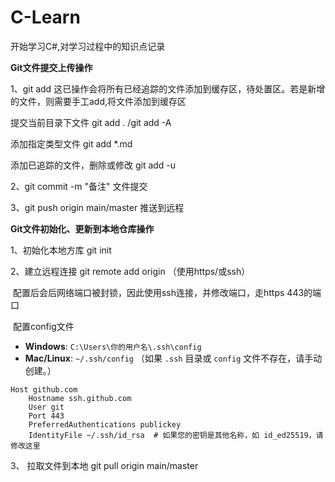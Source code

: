 # C-Learn
开始学习C#,对学习过程中的知识点记录



**Git文件提交上传操作**

1、git add    这已操作会将所有已经追踪的文件添加到缓存区，待处置区。若是新增的文件，则需要手工add,将文件添加到缓存区

 提交当前目录下文件 git add . /git add -A

 添加指定类型文件 git add *.md

添加已追踪的文件，删除或修改 git add -u

2、git commit -m  "备注"     文件提交

3、git push origin main/master  推送到远程





**Git文件初始化、更新到本地仓库操作**

1、初始化本地方库   git init

2、建立远程连接  git remote add origin <url>（使用https/或ssh）

​      配置后会后网络端口被封锁，因此使用ssh连接，并修改端口，走https 443的端口

​      配置config文件

- **Windows**: `C:\Users\你的用户名\.ssh\config`
- **Mac/Linux**: `~/.ssh/config`
  （如果 `.ssh` 目录或 `config` 文件不存在，请手动创建。）

```
Host github.com
    Hostname ssh.github.com
    User git
    Port 443
    PreferredAuthentications publickey
    IdentityFile ~/.ssh/id_rsa  # 如果您的密钥是其他名称，如 id_ed25519，请修改这里
```

3、 拉取文件到本地  git pull origin main/master









